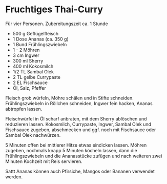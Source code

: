 Fruchtiges Thai-Curry
=====================

Für vier Personen. Zubereitungszeit ca. 1 Stunde

* 500 g Geflügelfleisch
* 1 Dose Ananas (ca. 350 g)
* 1 Bund Frühlingszwiebeln
* 1 - 2 Möhren
* 3 cm Ingwer
* 300 ml Sherry
* 400 ml Kokosmilch
* 1/2 TL Sambal Olek
* 2 TL gelbe Currypaste
* 2 EL Fischsauce
* Öl, Salz, Pfeffer

Fleisch grob würfeln, Möhre schälen und in Stifte schneiden. Frühlingszwiebeln in Röllchen schneiden, Ingwer fein hacken, Ananas abtropfen lassen.

Fleischwürfel in Öl scharf anbraten, mit dem Sherry ablöschen und reduzieren lassen. Kokosmilch, Currypaste, Ingwer, Sambal Olek und Fischsauce zugeben, abschmecken und ggf. noch mit Fischsauce oder Sambal Olek nachwürzen.

5 Minuten offen bei mittlerer Hitze etwas eindicken lassen. Möhren zugeben, nochmals knapp 5 Minuten köcheln lassen, dann die Frühlingszwiebeln und die Ananasstücke zufügen und nach weiteren zwei Minuten Kochzeit mit Reis servieren.

Sattt Ananas können auch Pfirsiche, Mangos oder Bananen verwendet werden.